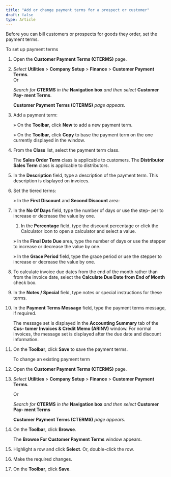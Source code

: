 ```yaml
---
title: "Add or change payment terms for a prospect or customer"
draft: false
type: Article
---
```


Before you can bill customers or prospects for goods they order, set the payment terms.

To set up payment terms

1.  Open the **Customer Payment Terms (CTERMS)** page.
1.  *Select* **Utilities** > **Company Setup** > **Finance** > **Customer Payment Terms**.
<BR>Or

     *Search for* **CTERMS** *in the* **Navigation box** *and then select* **Customer Pay- ment Terms**.

    **Customer Payment Terms (CTERMS)** *page appears.*

2.  Add a payment term:

    » On the **Toolbar**, click **New** to add a new payment term.

    » On the **Toolbar**, click **Copy** to base the payment term on the one currently displayed in the window.

3.  From the **Class** list, select the payment term class.

    The **Sales Order Term** class is applicable to customers. The **Distributor Sales Term** class is applicable to distributors.

4.  In the **Description** field, type a description of the payment term. This description is displayed on invoices.
5.  Set the tiered terms:

    » In the **First Discount** and **Second Discount** area:

1.  In the **No Of Days** field, type the number of days or use the step- per to increase or decrease the value by one.
    1.  In the **Percentage** field, type the discount percentage or click the Calculator icon to open a calculator and select a value.

    » In the **Final Date Due** area, type the number of days or use the stepper to increase or decrease the value by one.

    » In the **Grace Period** field, type the grace period or use the stepper to increase or decrease the value by one.

1.  To calculate invoice due dates from the end of the month rather than from the invoice date, select the **Calculate Due Date from End of Month** check box.
2.  In the **Notes / Special** field, type notes or special instructions for these terms.
3.  In the **Payment Terms Message** field, type the payment terms message, if required.

    The message set is displayed in the **Accounting Summary** tab of the **Cus- tomer Invoices & Credit Memo (ARINV)** window. For normal invoices, the message set is displayed after the due date and discount information.

4.  On the **Toolbar**, click **Save** to save the payment terms.

    To change an existing payment term

1.  Open the **Customer Payment Terms (CTERMS)** page.
1.  *Select* **Utilities** > **Company Setup** > **Finance** > **Customer Payment Terms**.

    Or

    *Search for* **CTERMS** *in the* **Navigation box** *and then select* **Customer Pay- ment Terms**

    **Customer Payment Terms (CTERMS)** *page appears.*

2.  On the **Toolbar**, click **Browse**.

    The **Browse For Customer Payment Terms** window appears.

3.  Highlight a row and click **Select**. Or, double-click the row.
4.  Make the required changes.
5.  On the **Toolbar**, click **Save**.